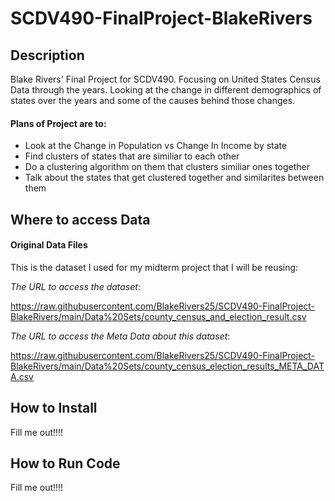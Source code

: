 # SCDV490-FinalProject-BlakeRivers

## Description
Blake Rivers' Final Project for SCDV490.  Focusing on United States Census Data through the years.
Looking at the change in different demographics of states over the years and some of the causes behind those changes.

#### Plans of Project are to:
- Look at the Change in Population vs Change In Income by state 
- Find clusters of states that are similiar to each other
- Do a clustering algorithm on them that clusters similiar ones together
- Talk about the states that get clustered together and similarites between them



## Where to access Data

#### Original Data Files
This is the dataset I used for my midterm project that I will be reusing:


*The URL to access the dataset*:

https://raw.githubusercontent.com/BlakeRivers25/SCDV490-FinalProject-BlakeRivers/main/Data%20Sets/county_census_and_election_result.csv

*The URL to access the Meta Data about this dataset*:

https://raw.githubusercontent.com/BlakeRivers25/SCDV490-FinalProject-BlakeRivers/main/Data%20Sets/county_census_election_results_META_DATA.csv



## How to Install
Fill me out!!!!





## How to Run Code
Fill me out!!!!
